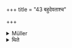+++
title = "43 बहुदेवताश्च"

+++

<details><summary>Müller</summary>

They are optionally vikāras of the Aindrāgna.

#####  Commentary

Sometimes these two Sūtras are combined into one. The commentator, however, sees in the vā of aindrāgnavikārā vā a deeper meaning. Agnī-Shomau, he says, consists of four, Indrāgnī of three syllables. Therefore if the name of more than one deity consists of four syllables, it should be treated as a vikāra of the Agnīṣomīya, if of less than four syllables, as a vikāra of the Aindrāgna.
</details>

<details><summary>थिते</summary>

बहुदेवताश्च ४३
</details>
